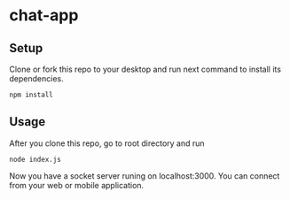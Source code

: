 # chat-app

## Setup 
Clone or fork this repo to your desktop and run next command to install its dependencies.
```
npm install
```
## Usage
After you clone this repo, go to root directory and run 
```
node index.js  
```
Now you have a socket server runing on localhost:3000. You can connect from your web or mobile application.